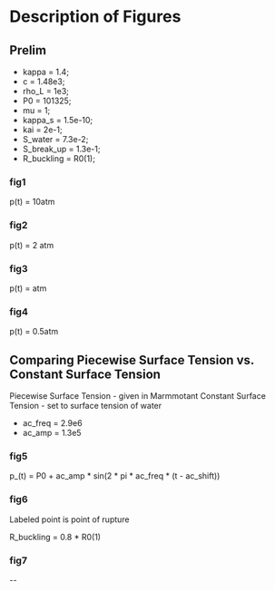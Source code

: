 # Description of Figures

## Prelim

- kappa = 1.4;           
- c = 1.48e3;             
- rho_L = 1e3;           
- P0 = 101325;            
- mu = 1;                
- kappa_s = 1.5e-10;     
- kai = 2e-1;            
- S_water = 7.3e-2;     
- S_break_up = 1.3e-1;    
- R_buckling = R0(1);     

### fig1

p(t) = 10atm

### fig2

p(t) = 2 atm

### fig3

p(t) = atm

### fig4

p(t) = 0.5atm


## Comparing Piecewise Surface Tension vs. Constant Surface Tension

Piecewise Surface Tension - given in Marmmotant
Constant Surface Tension - set to surface tension of water

- ac_freq = 2.9e6        
- ac_amp = 1.3e5  

### fig5

p_(t) = P0 + ac_amp * sin(2 * pi * ac_freq * (t - ac_shift))

### fig6

Labeled point is point of rupture

R_buckling =  0.8 * R0(1)

### fig7

--

